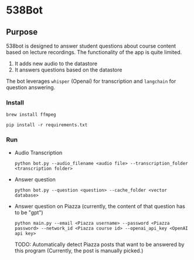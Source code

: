 # 538Bot

## Purpose

538bot is designed to answer student questions about course content based on lecture recordings.
The functionality of the app is quite limited.
1. It adds new audio to the datastore
2. It answers questions based on the datastore

The bot leverages `whisper` (Openai) for transcription and `langchain` for question answering.

### Install

`brew install ffmpeg`

`pip install -r requirements.txt`

### Run

- Audio Transcription
  
  `python bot.py --audio_filename <audio file> --transcription_folder <transcription folder>`

- Answer question
  
  `python bot.py --question <question> --cache_folder <vector database>`

- Answer question on Piazza (currently, the content of that question has to be "gpt")
  
  `python main.py --email <Piazza username> --password <Piazza password> --network_id <Piazza course id> --openai_api_key <OpenAI api key>`
  
  TODO: Automatically detect Piazza posts that want to be answered by this program (Currently, the post is manually picked.)
